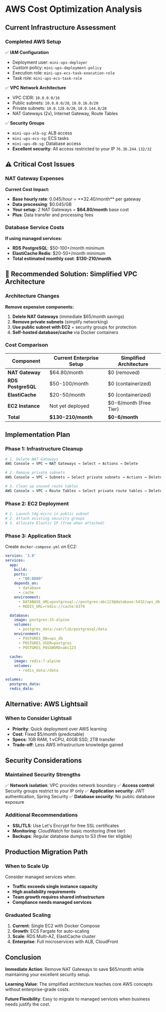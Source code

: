 # AWS Cost Optimization Analysis

## Current Infrastructure Assessment

### Completed AWS Setup
✅ **IAM Configuration**
- Deployment user: `mini-ups-deployer`
- Custom policy: `mini-ups-deployment-policy`
- Execution role: `mini-ups-ecs-task-execution-role`
- Task role: `mini-ups-ecs-task-role`

✅ **VPC Network Architecture**
- VPC CIDR: `10.0.0.0/16`
- Public subnets: `10.0.0.0/20`, `10.0.16.0/20`
- Private subnets: `10.0.128.0/20`, `10.0.144.0/20`
- NAT Gateways (2x), Internet Gateway, Route Tables

✅ **Security Groups**
- `mini-ups-alb-sg`: ALB access
- `mini-ups-ecs-sg`: ECS tasks
- `mini-ups-db-sg`: Database access
- **Excellent security**: All access restricted to your IP `76.36.244.132/32`

## ⚠️ Critical Cost Issues

### NAT Gateway Expenses
**Current Cost Impact:**
- **Base hourly rate**: $0.045/hour = **$32.40/month** per gateway
- **Data processing**: $0.045/GB
- **Your setup**: 2 NAT Gateways = **$64.80/month** base cost
- **Plus**: Data transfer and processing fees

### Database Service Costs
**If using managed services:**
- **RDS PostgreSQL**: $50-100+/month minimum
- **ElastiCache Redis**: $20-50+/month minimum
- **Total estimated monthly cost**: **$130-210/month**

## 🎯 Recommended Solution: Simplified VPC Architecture

### Architecture Changes
**Remove expensive components:**
1. **Delete NAT Gateways** (immediate $65/month savings)
2. **Remove private subnets** (simplify networking)
3. **Use public subnet with EC2** + security groups for protection
4. **Self-hosted database/cache** via Docker containers

### Cost Comparison

| Component | Current Enterprise Setup | Simplified Architecture |
|-----------|-------------------------|------------------------|
| **NAT Gateway** | $64.80/month | $0 (removed) |
| **RDS PostgreSQL** | $50-100/month | $0 (containerized) |
| **ElastiCache** | $20-50/month | $0 (containerized) |
| **EC2 Instance** | Not yet deployed | $0-6/month (Free Tier) |
| **Total** | **$130-210/month** | **$0-6/month** |

## Implementation Plan

### Phase 1: Infrastructure Cleanup
```bash
# 1. Delete NAT Gateways
AWS Console → VPC → NAT Gateways → Select → Actions → Delete

# 2. Remove private subnets
AWS Console → VPC → Subnets → Select private subnets → Actions → Delete

# 3. Clean up unused route tables
AWS Console → VPC → Route Tables → Select private route tables → Delete
```

### Phase 2: EC2 Deployment
```bash
# 1. Launch t4g.micro in public subnet
# 2. Attach existing security groups
# 3. Allocate Elastic IP (free when attached)
```

### Phase 3: Application Stack
Create `docker-compose.yml` on EC2:
```yaml
version: '3.8'
services:
  app:
    build: .
    ports:
      - "80:8080"
    depends_on:
      - database
      - cache
    environment:
      - DATABASE_URL=postgresql://postgres:abc123@database:5432/ups_db
      - REDIS_URL=redis://cache:6379

  database:
    image: postgres:15-alpine
    volumes:
      - postgres_data:/var/lib/postgresql/data
    environment:
      - POSTGRES_DB=ups_db
      - POSTGRES_USER=postgres
      - POSTGRES_PASSWORD=abc123

  cache:
    image: redis:7-alpine
    volumes:
      - redis_data:/data

volumes:
  postgres_data:
  redis_data:
```

## Alternative: AWS Lightsail

### When to Consider Lightsail
- **Priority**: Quick deployment over AWS learning
- **Cost**: Fixed $5/month (predictable)
- **Specs**: 1GB RAM, 1 vCPU, 40GB SSD, 2TB transfer
- **Trade-off**: Less AWS infrastructure knowledge gained

## Security Considerations

### Maintained Security Strengths
✅ **Network isolation**: VPC provides network boundary
✅ **Access control**: Security groups restrict to your IP only
✅ **Application security**: JWT authentication, Spring Security
✅ **Database security**: No public database exposure

### Additional Recommendations
- **SSL/TLS**: Use Let's Encrypt for free SSL certificates
- **Monitoring**: CloudWatch for basic monitoring (free tier)
- **Backups**: Regular database dumps to S3 (free tier eligible)

## Production Migration Path

### When to Scale Up
Consider managed services when:
- **Traffic exceeds single instance capacity**
- **High availability requirements**
- **Team growth requires shared infrastructure**
- **Compliance needs managed services**

### Graduated Scaling
1. **Current**: Single EC2 with Docker Compose
2. **Growth**: ECS Fargate for auto-scaling
3. **Scale**: RDS Multi-AZ, ElastiCache cluster
4. **Enterprise**: Full microservices with ALB, CloudFront

## Conclusion

**Immediate Action**: Remove NAT Gateways to save $65/month while maintaining your excellent security setup.

**Learning Value**: The simplified architecture teaches core AWS concepts without enterprise-grade costs.

**Future Flexibility**: Easy to migrate to managed services when business needs justify the cost.